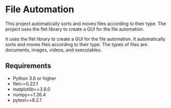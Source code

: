 # File Automation

This project automatically sorts and moves files according to their type. The project uses the flet library to create a GUI for the file automation.

It uses the flet library to create a GUI for the file automation.
It automatically sorts and moves files according to their type.
The types of files are: documents, images, videos, and executables.

## Requirements

- Python 3.6 or higher
- flet==0.22.1
- matplotlib==3.9.0
- numpy==1.26.4
- pytest==8.2.1

